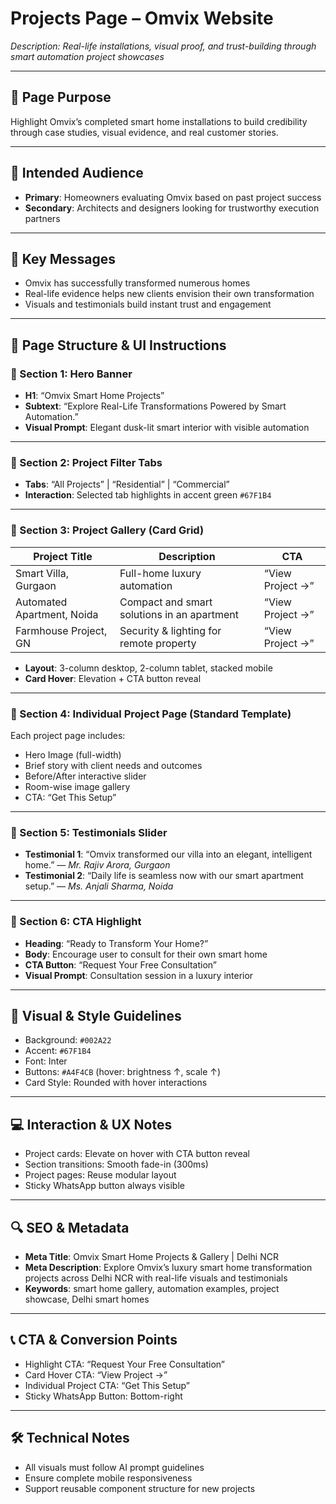 # Projects Page – Omvix Website

_Description: Real-life installations, visual proof, and trust-building through smart automation project showcases_

---

## 🎯 Page Purpose

Highlight Omvix’s completed smart home installations to build credibility through case studies, visual evidence, and real customer stories.

---

## 👥 Intended Audience

- **Primary**: Homeowners evaluating Omvix based on past project success
- **Secondary**: Architects and designers looking for trustworthy execution partners

---

## 🔑 Key Messages

- Omvix has successfully transformed numerous homes
- Real-life evidence helps new clients envision their own transformation
- Visuals and testimonials build instant trust and engagement

---

## 🧱 Page Structure & UI Instructions

### 🔹 Section 1: Hero Banner

- **H1**: “Omvix Smart Home Projects”
- **Subtext**: “Explore Real-Life Transformations Powered by Smart Automation.”
- **Visual Prompt**: Elegant dusk-lit smart interior with visible automation

---

### 🔹 Section 2: Project Filter Tabs

- **Tabs**: “All Projects” | “Residential” | “Commercial”
- **Interaction**: Selected tab highlights in accent green `#67F1B4`

---

### 🔹 Section 3: Project Gallery (Card Grid)

| Project Title              | Description                                | CTA           |
|----------------------------|--------------------------------------------|---------------|
| Smart Villa, Gurgaon       | Full-home luxury automation                | “View Project →” |
| Automated Apartment, Noida | Compact and smart solutions in an apartment| “View Project →” |
| Farmhouse Project, GN      | Security & lighting for remote property    | “View Project →” |

- **Layout**: 3-column desktop, 2-column tablet, stacked mobile
- **Card Hover**: Elevation + CTA button reveal

---

### 🔹 Section 4: Individual Project Page (Standard Template)

Each project page includes:

- Hero Image (full-width)
- Brief story with client needs and outcomes
- Before/After interactive slider
- Room-wise image gallery
- CTA: “Get This Setup”

---

### 🔹 Section 5: Testimonials Slider

- **Testimonial 1**: “Omvix transformed our villa into an elegant, intelligent home.” — *Mr. Rajiv Arora, Gurgaon*
- **Testimonial 2**: “Daily life is seamless now with our smart apartment setup.” — *Ms. Anjali Sharma, Noida*

---

### 🔹 Section 6: CTA Highlight

- **Heading**: “Ready to Transform Your Home?”
- **Body**: Encourage user to consult for their own smart home
- **CTA Button**: “Request Your Free Consultation”
- **Visual Prompt**: Consultation session in a luxury interior

---

## 🎨 Visual & Style Guidelines

- Background: `#002A22`
- Accent: `#67F1B4`
- Font: Inter
- Buttons: `#A4F4CB` (hover: brightness ↑, scale ↑)
- Card Style: Rounded with hover interactions

---

## 💻 Interaction & UX Notes

- Project cards: Elevate on hover with CTA button reveal
- Section transitions: Smooth fade-in (300ms)
- Project pages: Reuse modular layout
- Sticky WhatsApp button always visible

---

## 🔍 SEO & Metadata

- **Meta Title**: Omvix Smart Home Projects & Gallery | Delhi NCR
- **Meta Description**: Explore Omvix’s luxury smart home transformation projects across Delhi NCR with real-life visuals and testimonials
- **Keywords**: smart home gallery, automation examples, project showcase, Delhi smart homes

---

## 📞 CTA & Conversion Points

- Highlight CTA: “Request Your Free Consultation”
- Card Hover CTA: “View Project →”
- Individual Project CTA: “Get This Setup”
- Sticky WhatsApp Button: Bottom-right

---

## 🛠 Technical Notes

- All visuals must follow AI prompt guidelines
- Ensure complete mobile responsiveness
- Support reusable component structure for new projects
